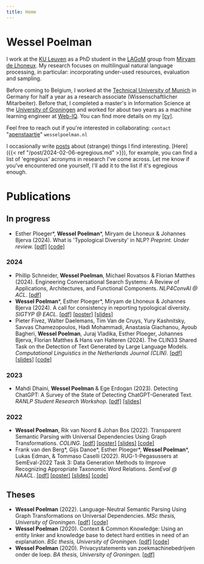 ```yaml
---
title: Home
---
```


# Wessel Poelman

I work at the [KU Leuven](https://www.kuleuven.be/english/kuleuven/index.html) as a PhD student in the [LAGoM](https://www.lagom.cs.kuleuven.be/) group from [Miryam de Lhoneux](https://people.cs.kuleuven.be/~miryam.delhoneux/).
My research focuses on multilingual natural language processing, in particular: incorporating under-used resources, evaluation and sampling.

Before coming to Belgium, I worked at the [Technical University of Munich](https://www.tum.de/en/) in Germany for half a year as a research associate (Wissenschaftlicher Mitarbeiter).
Before that, I completed a master's in Information Science at the [University of Groningen](https://www.rug.nl/) and worked for about two years as a machine learning engineer at [Web-IQ](https://web-iq.com/).
You can find more details on my [[cv]](data/poelman_cv_en.pdf).

Feel free to reach out if you're interested in collaborating: `contact` "[apenstaartje](https://ivdnt.org/actueel/columns-artikelen/apenstaartjes/)" `wesselpoelman.nl`

I occasionally write [posts](/post) about (strange) things I find interesting.
[Here]({{< ref "/post/2024-02-06-egregious.md" >}}), for example, you can find a list of 'egregious' acronyms in research I've come across.
Let me know if you've encountered one yourself, I'll add it to the list if it's egregious enough.


# Publications
## In progress
* Esther Ploeger\*, **Wessel Poelman**\*, Miryam de Lhoneux & Johannes Bjerva (2024). What is 'Typological Diversity' in NLP? *Preprint. Under review.* [[pdf]](https://arxiv.org/abs/2402.04222) [[code]](https://github.com/WPoelman/typ-div)

### 2024
* Phillip Schneider, **Wessel Poelman**, Michael Rovatsos & Florian Matthes (2024). Engineering Conversational Search Systems: A Review of Applications, Architectures, and Functional Components. *NLP4ConvAI @ ACL*. [[pdf]](https://arxiv.org/abs/2407.00997)
* **Wessel Poelman***, Esther Ploeger*, Miryam de Lhoneux & Johannes Bjerva (2024). A call for consistency in reporting typological diversity. *SIGTYP @ EACL.* [[pdf]](https://aclanthology.org/2024.sigtyp-1.10/) [[poster]](data/humanclaim_2024_poster.pdf) [[slides]](data/sigtyp_2024_slides.pdf)
* Pieter Fivez, Walter Daelemans, Tim Van de Cruys, Yury Kashnitsky, Savvas Chamezopoulos, Hadi Mohammadi, Anastasia Giachanou, Ayoub Bagheri, **Wessel Poelman**, Juraj Vladika, Esther Ploeger, Johannes Bjerva, Florian Matthes & Hans van Halteren (2024). The CLIN33 Shared Task on the Detection of Text Generated by Large Language Models. *Computational Linguistics in the Netherlands Journal (CLIN).* [[pdf]](https://www.clinjournal.org/clinj/article/view/182) [[slides]](data/clin_2023_slides.pdf) [[code]](https://github.com/WPoelman/DetecTUM)

### 2023
* Mahdi Dhaini, **Wessel Poelman** & Ege Erdogan (2023). Detecting ChatGPT: A Survey of the State of Detecting ChatGPT-Generated Text. *RANLP Student Research Workshop.* [[pdf]](https://aclanthology.org/2023.ranlp-stud.1/) [[slides]](data/ranlp_srw_2023_slides.pdf)

### 2022
* **Wessel Poelman**, Rik van Noord & Johan Bos (2022). Transparent Semantic Parsing with Universal Dependencies Using Graph Transformations. *COLING*. [[pdf]](https://aclanthology.org/2022.coling-1.367/) [[poster]](data/coling_2022_poster.pdf) [[slides]](data/coling_2022_slides.pdf) [[code]](https://github.com/WPoelman/ud-boxer)
* Frank van den Berg\*, Gijs Danoe\*, Esther Ploeger\*, **Wessel Poelman**\*, Lukas Edman, & Tommaso Caselli (2022). RUG-1-Pegasussers at SemEval-2022 Task 3: Data Generation Methods to Improve Recognizing Appropriate Taxonomic Word Relations. *SemEval @ NAACL*. [[pdf]](https://aclanthology.org/2022.semeval-1.31/) [[poster]](data/semeval_2022_poster.pdf) [[slides]](data/semeval_2022_slides.pdf) [[code]](https://github.com/WPoelman/shared-task)

## Theses
* **Wessel Poelman** (2022). Language-Neutral Semantic Parsing Using Graph Transformations on Universal Dependencies. *MSc thesis, University of Groningen*. [[pdf]](https://arts.studenttheses.ub.rug.nl/31168/1/master_thesis_wessel_poelman.pdf) [[code]](https://github.com/WPoelman/ud-boxer)
* **Wessel Poelman** (2020). Context & Common Knowledge: Using an entity linker and knowledge base to detect hard entities in need of an explanation. *BSc thesis, University of Groningen.* [[pdf]](data/poelman_thesis_bis.pdf) [[code]](https://github.com/WPoelman/thesis-is)
* **Wessel Poelman** (2020). Privacystatements van zoekmachinebedrijven onder de loep. *BA thesis, University of Groningen.* [[pdf]](data/poelman_thesis_ciw.pdf)
